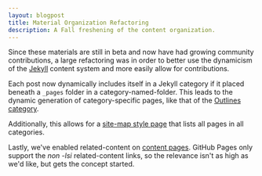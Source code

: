 ```yaml
---
layout: blogpost
title: Material Organization Refactoring
description: A Fall freshening of the content organization.
---
```


Since these materials are still in beta and now have had growing community contributions, a large refactoring was in order to better use the dynamicism of the [Jekyll](http://jekyllrb.com) content system and more easily allow for contributions.

Each post now dynamically includes itself in a Jekyll category if it placed beneath a `_pages` folder in a category-named-folder.  This leads to the dynamic generation of category-specific pages, like that of the [Outlines category](http://teach.github.com/outlines/index.html).

Additionally, this allows for a [site-map style page](http://teach.github.com/categories/index.html) that lists all pages in all categories.

Lastly, we've enabled related-content on [content pages](http://teach.github.com/blog/Git-Beyond-the-Basics-Proposal-and-Outline/). GitHub Pages only support the _non -lsi_ related-content links, so the relevance isn't as high as we'd like, but gets the concept started.
